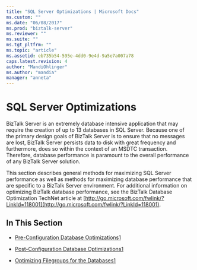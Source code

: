 ```yaml
---
title: "SQL Server Optimizations | Microsoft Docs"
ms.custom: ""
ms.date: "06/08/2017"
ms.prod: "biztalk-server"
ms.reviewer: ""
ms.suite: ""
ms.tgt_pltfrm: ""
ms.topic: "article"
ms.assetid: eb735b54-595e-4dd0-9e4d-9a5e7a007a78
caps.latest.revision: 4
author: "MandiOhlinger"
ms.author: "mandia"
manager: "anneta"
---
```

# SQL Server Optimizations
BizTalk Server is an extremely database intensive application that may require the creation of up to 13 databases in SQL Server. Because one of the primary design goals of BizTalk Server is to ensure that no messages are lost, BizTalk Server persists data to disk with great frequency and furthermore, does so within the context of an MSDTC transaction. Therefore, database performance is paramount to the overall performance of any BizTalk Server solution.  
  
 This section describes general methods for maximizing SQL Server performance as well as methods for maximizing database performance that are specific to a BizTalk Server environment. For additional information on optimizing BizTalk database performance, see the BizTalk Database Optimization TechNet article at [http://go.microsoft.com/fwlink/?LinkId=118001](http://go.microsoft.com/fwlink/?LinkId=118001).  
  
## In This Section  
  
-   [Pre-Configuration Database Optimizations1](../technical-guides/pre-configuration-database-optimizations1.md)  
  
-   [Post-Configuration Database Optimizations1](../technical-guides/post-configuration-database-optimizations1.md)  
  
-   [Optimizing Filegroups for the Databases1](../technical-guides/optimizing-filegroups-for-the-databases1.md)